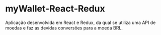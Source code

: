 # myWallet-React-Redux
Aplicação desenvolvida em React e Redux, da qual se utiliza uma API de moedas e faz as devidas conversões para a moeda BRL.
